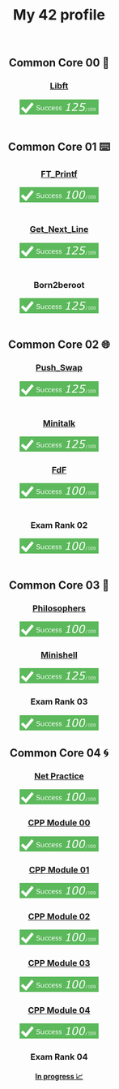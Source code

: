   <div align="center">
    <h1 align="center">My 42 profile</h1>
    <div align="center">
      <a href="https://github.com/JaeSeoKim/badge42">
        <!--<img src="https://badge42.vercel.app/api/v2/clh7v53ya001608l7laa95dsn/stats?cursusId=21&coalitionId=205" alt="pramos-m's 42 stats"/>~ -->
      </a>
    </div>
  </div>
  <br/>
  <div align="center">
    <h2>Common Core 00 👣</h2>
  </div>
  <div align="center">
    <h3><a id="libft" href="https://github.com/pramos-m/Libft" target="_blank">Libft</a></h3>
  </div>
  <div align="center">
    <a href="https://github.com/JaeSeoKim/badge42">
      <img src="src/img/125_100.jpg" height="30">
      <!--<img src="https://badge42.vercel.app/api/v2/clh7v53ya001608l7laa95dsn/project/2784187" alt="pramos-m's 42 Libft Score" />-->
    </a>
  </div>
  <br/>
  <div align="center">
    <h2>Common Core 01 ⌨️</h2>
  </div>
  <div align="center">
    <h3><a id="ft_printf" href="https://github.com/pramos-m/printf" target="_blank">FT_Printf</a></h3>
  </div>
  <div align="center">
    <a href="https://github.com/JaeSeoKim/badge42">
      <img src="src/img/100_100.jpg" height="30">
      <!--<img src="https://badge42.vercel.app/api/v2/clh7v53ya001608l7laa95dsn/project/2834025" alt="pramos-m's 42 ft_printf Score" />-->
    </a>
  </div>
  <br/>
  <div align="center">
    <h3><a id="get_next_line" href="https://github.com/pramos-m/get_next_line" target="_blank">Get_Next_Line</a></h3>
  </div>
  <div align="center">
    <a href="https://github.com/JaeSeoKim/badge42">
      <!-- <img src="https://badge42.vercel.app/api/v2/clh7v53ya001608l7laa95dsn/project/2844277" alt="pramos-m's 42 get_next_line Score" />-->
      <img src="src/img/125_100.jpg" height="30">
    </a>
  </div>
  <br/>
  <div align="center">
    <h3>Born2beroot</h3>
  </div>
  <div align="center">
    <a href="https://github.com/JaeSeoKim/badge42">
      <!-- <img src="https://badge42.vercel.app/api/v2/cl9gs40hi00540hl4ml1s4fw0/project/2877240" alt="eralonso's 42 Born2beroot Score" />-->
      <img src="src/img/125_100.jpg" height="30">
    </a>
  </div>
  <br/>
  <div align="center">
    <h2>Common Core 02 🌐</h2>
  </div>
  <div align="center">
    <h3><a id="push_swap" href="https://github.com/pramos-m/push_swap" target="_blank">Push_Swap</a></h3>
  </div>
  <div align="center">
    <a href="https://github.com/JaeSeoKim/badge42">
      <!-- <img src="https://badge42.vercel.app/api/v2/clh7v53ya001608l7laa95dsn/project/2904667" alt="pramos-m's 42 push_swap Score" />-->
      <img src="src/img/125_100.jpg" height="30">
    </a>
  </div>
  <br/>
  <div align="center">
    <h3><a id="minitalk" href="https://github.com/pramos-m/minitalk" target="_blank">Minitalk</a></h3>
  </div>
  <div align="center">
    <a href="https://github.com/JaeSeoKim/badge42">
      <!-- <img src="https://badge42.vercel.app/api/v2/clh7v53ya001608l7laa95dsn/project/2912316" alt="pramos-m's 42 minitalk Score" />-->
      <img src="src/img/125_100.jpg" height="30">
    </a>
  </div>
  <div align="center">
    <h3><a id="FdF" href="https://github.com/pramos-m/FdF" target="_blank">FdF</a></h3>
  </div>
  <div align="center">
    <a href="https://github.com/JaeSeoKim/badge42">
      <!-- <img src="https://badge42.vercel.app/api/v2/clh7v53ya001608l7laa95dsn/project/2977739" alt="pramos-m's 42 FdF Score" />-->
      <img src="src/img/100_100.jpg" height="30">
    </a>
  </div>
  <br/>
  <div align="center">
    <h3>Exam Rank 02</h3>
  </div>
  <div align="center">
    <a href="https://github.com/JaeSeoKim/badge42">
      <!-- <img src="https://badge42.vercel.app/api/v2/clh7v53ya001608l7laa95dsn/project/2841971" alt="pramos-m's 42 Exam Rank 02 Score" />-->
      <img src="src/img/100_100.jpg" height="30">
    </a>
  </div>
  <br/>
  <div align="center">
    <h2>Common Core 03 🐚</h2>
  </div>
  <div align="center">
    <h3><a id="Philosophers" href="https://github.com/pramos-m/Philosophers" target="_blank">Philosophers</a></h3>
  </div>
  <div align="center">
    <a href="https://github.com/JaeSeoKim/badge42">
      <!-- <img src="https://badge42.vercel.app/api/v2/clh7v53ya001608l7laa95dsn/project/3081205" alt="pramos-m's 42 Philosophers Score" />-->
      <img src="src/img/100_100.jpg" height="30">
    </a>
  </div>
  <div align="center">
    <h3><a href="https://github.com/pramos-m/Minishell">Minishell</a></h3>
  </div>
  <div align="center">
    <a href="https://github.com/JaeSeoKim/badge42">
      <!-- <img src="https://badge42.vercel.app/api/v2/clh7v53ya001608l7laa95dsn/project/3085167" alt="pramos-m's 42 minishell Score" />-->
      <img src="src/img/125_100.jpg" height="30">
    </a>
  </div>
  <div align="center">
      <h3>Exam Rank 03</h3>
  </div>
  <div align="center">
	<a href="https://github.com/JaeSeoKim/badge42">
		<!-- <img src="https://badge42.vercel.app/api/v2/clh7v53ya001608l7laa95dsn/project/3114203" alt="pramos-m's 42 Exam Rank 03 Score" />-->
      <img src="src/img/100_100.jpg" height="30">
	</a>
  </div>
<div align="center">
    <h2>Common Core 04 🌀</h2>
  </div>
  <div align="center">
    <h3><a id="NetPractice" href="https://github.com/pramos-m/NetPractice" target="_blank">Net Practice</a></h3>
  </div>
  <div align="center">
	<a href="https://github.com/JaeSeoKim/badge42">
    <!-- <img src="https://badge42.vercel.app/api/v2/clh7v53ya001608l7laa95dsn/project/3153403" alt="pramos-m's 42 NetPractice Score" />-->
      <img src="src/img/100_100.jpg" height="30">
	</a>
  </div>
	<div align="center">
       <h3><a id="CPPModule00" href="https://github.com/pramos-m/CPP-Module-00" target="_blank">CPP Module 00</a></h3>
  </div>
  <div align="center">
	  <a href="https://github.com/JaeSeoKim/badge42">
      <!-- <img src="https://badge42.vercel.app/api/v2/clh7v53ya001608l7laa95dsn/project/3190975" alt="pramos-m's CPP Module 00 Score" />-->
      <img src="src/img/100_100.jpg" height="30">
    </a>
  </div>
  <div align="center">
       <h3><a id="CPPModule01" href="https://github.com/pramos-m/CPP-Module-01" target="_blank">CPP Module 01</a></h3>
  </div>
  <div align="center">
	<a href="https://github.com/JaeSeoKim/badge42">
    <!--<img src="https://badge42.vercel.app/api/v2/clh7v53ya001608l7laa95dsn/project/3200195" alt="pramos-m's 42 CPP Module 00 Score" /> -->
      <img src="src/img/100_100.jpg" height="30">
  </a>
  </div>
  </div>
	<div align="center">
       <h3><a id="CPPModule02" href="https://github.com/pramos-m/CPP-Module-02" target="_blank">CPP Module 02</a></h3>
  </div>
  <div align="center">
	<a href="https://github.com/JaeSeoKim/badge42">
    <!--<img src="https://badge42.vercel.app/api/v2/clh7v53ya001608l7laa95dsn/project/3190975" alt="pramos-m's CPP Module 00 Score" />-->
      <img src="src/img/100_100.jpg" height="30">
  </a>
  </div>
	<div align="center">
       <h3><a id="CPPModule03" href="https://github.com/pramos-m/CPP-Module-02" target="_blank">CPP Module 03</a></h3>
  </div>
  <div align="center">
	<a href="https://github.com/JaeSeoKim/badge42">
    <!--<img src="https://badge42.vercel.app/api/v2/clh7v53ya001608l7laa95dsn/project/3190975" alt="pramos-m's CPP Module 00 Score" />-->
      <img src="src/img/100_100.jpg" height="30">
  </a>
  </div>
  	<div align="center">
       <h3><a id="CPPModule04" href="https://github.com/pramos-m/CPP-Module-02" target="_blank">CPP Module 04</a></h3>
  </div>
  <div align="center">
	<a href="https://github.com/JaeSeoKim/badge42">
    <!--<img src="https://badge42.vercel.app/api/v2/clh7v53ya001608l7laa95dsn/project/3190975" alt="pramos-m's CPP Module 00 Score" />-->
      <img src="src/img/100_100.jpg" height="30">
  </a>
  </div>
<div align="center">
      <h3>Exam Rank 04</h3>
  </div>
  <div align="center">
	<a href="https://github.com/JaeSeoKim/badge42">
    <!--<img src="https://badge42.vercel.app/api/v2/clh7v53ya001608l7laa95dsn/project/3190975" alt="pramos-m's 42 Exam Rank 04 Score" />-->
    <h4>In progress 📈</h4>
  </a>
  </div>
  </div>
</div>
</body>

<!--

**pramos-m/pramos-m** is a ✨ _special_ ✨ repository because its `README.md` (this file) appears on your GitHub profile.
Here are some ideas to get you started:

- 🔭 I’m currently working on ...
- 🌱 I’m currently learning ...
- 👯 I’m looking to collaborate on ...
- 🤔 I’m looking for help with ...
- 💬 Ask me about ...
- 📫 How to reach me: ...
- 😄 Pronouns: ...
- ⚡ Fun fact: ...
-->
